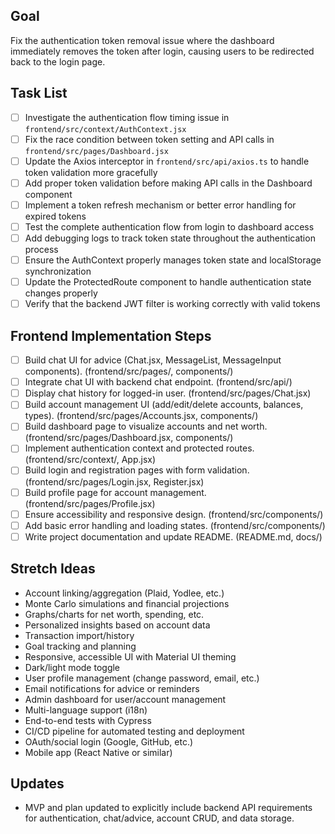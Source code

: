 ## Goal
Fix the authentication token removal issue where the dashboard immediately removes the token after login, causing users to be redirected back to the login page.

## Task List
- [ ] Investigate the authentication flow timing issue in `frontend/src/context/AuthContext.jsx`
- [ ] Fix the race condition between token setting and API calls in `frontend/src/pages/Dashboard.jsx`
- [ ] Update the Axios interceptor in `frontend/src/api/axios.ts` to handle token validation more gracefully
- [ ] Add proper token validation before making API calls in the Dashboard component
- [ ] Implement a token refresh mechanism or better error handling for expired tokens
- [ ] Test the complete authentication flow from login to dashboard access
- [ ] Add debugging logs to track token state throughout the authentication process
- [ ] Ensure the AuthContext properly manages token state and localStorage synchronization
- [ ] Update the ProtectedRoute component to handle authentication state changes properly
- [ ] Verify that the backend JWT filter is working correctly with valid tokens

## Frontend Implementation Steps
- [ ] Build chat UI for advice (Chat.jsx, MessageList, MessageInput components). (frontend/src/pages/, components/)
- [ ] Integrate chat UI with backend chat endpoint. (frontend/src/api/)
- [ ] Display chat history for logged-in user. (frontend/src/pages/Chat.jsx)
- [ ] Build account management UI (add/edit/delete accounts, balances, types). (frontend/src/pages/Accounts.jsx, components/)
- [ ] Build dashboard page to visualize accounts and net worth. (frontend/src/pages/Dashboard.jsx, components/)
- [ ] Implement authentication context and protected routes. (frontend/src/context/, App.jsx)
- [ ] Build login and registration pages with form validation. (frontend/src/pages/Login.jsx, Register.jsx)
- [ ] Build profile page for account management. (frontend/src/pages/Profile.jsx)
- [ ] Ensure accessibility and responsive design. (frontend/src/components/)
- [ ] Add basic error handling and loading states. (frontend/src/components/)
- [ ] Write project documentation and update README. (README.md, docs/)

## Stretch Ideas
- Account linking/aggregation (Plaid, Yodlee, etc.)
- Monte Carlo simulations and financial projections
- Graphs/charts for net worth, spending, etc.
- Personalized insights based on account data
- Transaction import/history
- Goal tracking and planning
- Responsive, accessible UI with Material UI theming
- Dark/light mode toggle
- User profile management (change password, email, etc.)
- Email notifications for advice or reminders
- Admin dashboard for user/account management
- Multi-language support (i18n)
- End-to-end tests with Cypress
- CI/CD pipeline for automated testing and deployment
- OAuth/social login (Google, GitHub, etc.)
- Mobile app (React Native or similar)

## Updates
- MVP and plan updated to explicitly include backend API requirements for authentication, chat/advice, account CRUD, and data storage. 